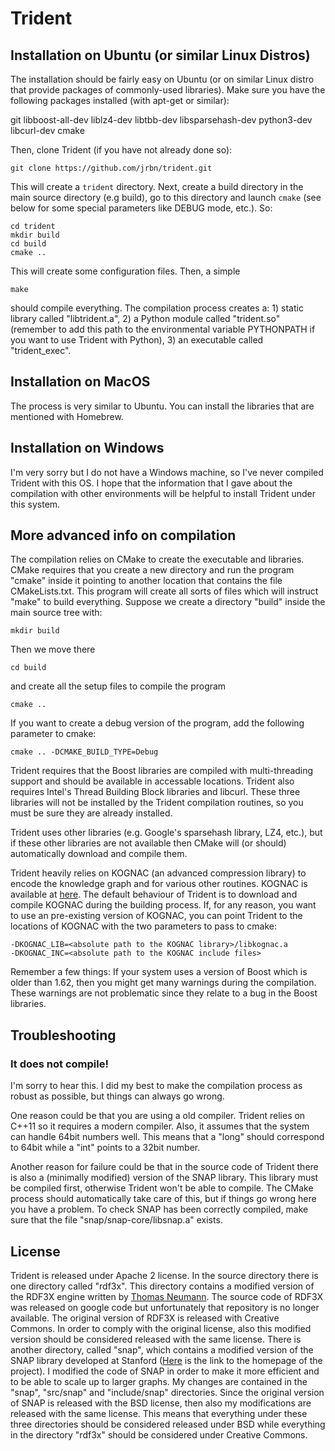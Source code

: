 # Trident

## Installation on Ubuntu (or similar Linux Distros)

The installation should be fairly easy on Ubuntu (or on similar Linux distro
that provide packages of commonly-used libraries). Make sure you have
the following packages installed (with apt-get or similar):

git
libboost-all-dev
liblz4-dev
libtbb-dev
libsparsehash-dev
python3-dev
libcurl-dev
cmake

Then, clone Trident (if you have not already done so):

```
git clone https://github.com/jrbn/trident.git
```

This will create a `trident` directory. Next, create a build directory in the main source directory
(e.g build), go to this directory and launch `cmake` (see below for some special parameters like DEBUG
mode, etc.). So:

```
cd trident
mkdir build
cd build
cmake ..
```

This will create some configuration files. Then, a simple

```
make
```

should compile everything. The compilation process creates a: 1) static library called
"libtrident.a", 2) a Python module called "trident.so" (remember to add this
path to the environmental variable PYTHONPATH if you want to use Trident with
Python), 3) an executable called "trident_exec". 


## Installation on MacOS

The process is very similar to Ubuntu. You can install the libraries that
are mentioned with Homebrew.

## Installation on Windows

I'm very sorry but I do not have a Windows machine, so I've never compiled
Trident with this OS. I hope that the information that I gave about the
compilation with other environments will be helpful to install Trident under
this system.

## More advanced info on compilation

The compilation relies on CMake to create the executable and libraries. CMake
requires that you create a new directory and run the program "cmake" inside it
pointing to another location that contains the file CMakeLists.txt. This
program will create all sorts of files which will instruct "make" to build
everything.  Suppose we create a directory "build" inside the main source tree
with:

```
mkdir build
```

Then we move there

```
cd build
```

and create all the setup files to compile the program

```
cmake ..
```

If you want to create a debug version of the program, add the following
parameter to cmake:

```
cmake .. -DCMAKE_BUILD_TYPE=Debug
```

Trident requires that the Boost libraries are compiled with multi-threading
support and should be available in accessable locations. Trident also requires
Intel's Thread Building Block libraries and libcurl. These three libraries will
not be installed by the Trident compilation routines, so you must be sure they
are already installed.

Trident uses other libraries (e.g. Google's sparsehash library, LZ4, etc.),
but if these other libraries are not available then CMake will (or should)
automatically download and compile them.

Trident heavily relies on KOGNAC (an advanced compression library) to encode
the knowledge graph and for various other routines. KOGNAC is available at <a
href="https://github.com/jrbn/kognac">here</a>. The default behaviour of
Trident is to download and compile KOGNAC during the building process. If, for
any reason, you want to use an pre-existing version of KOGNAC, you can point
Trident to the locations of KOGNAC with the two parameters to pass to cmake:

```
-DKOGNAC_LIB=<absolute path to the KOGNAC library>/libkognac.a
-DKOGNAC_INC=<absolute path to the KOGNAC include files>
```

Remember a few things: If your system uses a version of Boost which is older
than 1.62, then you might get many warnings during the compilation. These
warnings are not problematic since they relate to a bug in the Boost libraries.

## Troubleshooting

### It does not compile!

I'm sorry to hear this. I did my best to make the compilation process as robust
as possible, but things can always go wrong.

One reason could be that you are using a old compiler. Trident relies on C++11
so it requires a modern compiler. Also, it assumes that the system can handle
64bit numbers well. This means that a "long" should correspond to 64bit while a
"int" points to a 32bit number.

Another reason for failure could be that in the source code of Trident there is
also a (minimally modified) version of the SNAP library. This library must be
compiled first, otherwise Trident won't be able to compile. The CMake process
should automatically take care of this, but if things go wrong here you have a
problem. To check SNAP has been correctly compiled, make sure that the file
"snap/snap-core/libsnap.a" exists. 

## License

Trident is released under Apache 2 license. In the source directory
there is one directory called "rdf3x". This directory
contains a modified version of the RDF3X engine written by <a
href="https://db.in.tum.de/~neumann/">Thomas Neumann</a>. The source code of
RDF3X was released on  google code but unfortunately that repository is no
longer available. The original version of RDF3X is released with Creative
Commons. In order to comply with the original license, also this modified
version should be considered released with the same license. There is another directory, called "snap", which contains a modified version of the SNAP library developed at
Stanford (<a href="http://snap.stanford.edu/snap/index.html">Here</a> is the
link to the homepage of the project). I modified the code of SNAP in order to
make it more efficient and to be able to scale up to larger graphs. My changes are contained in the "snap", "src/snap" and "include/snap" directories. Since the original version of SNAP is
released with the BSD license, then also my modifications are released with
the same license. This means that everything under these three directories should be considered released under BSD while everything in the directory "rdf3x" should be considered under Creative Commons.
